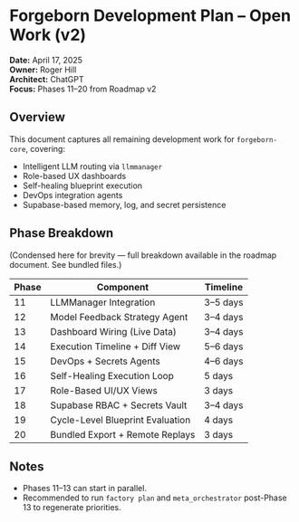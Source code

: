 # Forgeborn Development Plan – Open Work (v2)

**Date:** April 17, 2025  
**Owner:** Roger Hill  
**Architect:** ChatGPT  
**Focus:** Phases 11–20 from Roadmap v2

## Overview

This document captures all remaining development work for `forgeborn-core`, covering:
- Intelligent LLM routing via `llmmanager`
- Role-based UX dashboards
- Self-healing blueprint execution
- DevOps integration agents
- Supabase-based memory, log, and secret persistence

## Phase Breakdown

(Condensed here for brevity — full breakdown available in the roadmap document. See bundled files.)

| Phase | Component                         | Timeline   |
|-------|-----------------------------------|------------|
| 11    | LLMManager Integration            | 3–5 days   |
| 12    | Model Feedback Strategy Agent     | 3–4 days   |
| 13    | Dashboard Wiring (Live Data)      | 3–4 days   |
| 14    | Execution Timeline + Diff View    | 5–6 days   |
| 15    | DevOps + Secrets Agents           | 4–6 days   |
| 16    | Self-Healing Execution Loop       | 5 days     |
| 17    | Role-Based UI/UX Views            | 3 days     |
| 18    | Supabase RBAC + Secrets Vault     | 3–4 days   |
| 19    | Cycle-Level Blueprint Evaluation  | 4 days     |
| 20    | Bundled Export + Remote Replays   | 3 days     |

## Notes
- Phases 11–13 can start in parallel.
- Recommended to run `factory plan` and `meta_orchestrator` post-Phase 13 to regenerate priorities.

